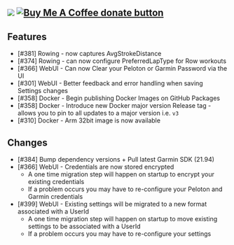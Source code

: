 [![](https://img.shields.io/static/v1?label=Sponsor&message=%E2%9D%A4&logo=GitHub&color=%23fe8e86)](https://github.com/sponsors/philosowaffle) <span class="badge-buymeacoffee"><a href="https://www.buymeacoffee.com/philosowaffle" title="Donate to this project using Buy Me A Coffee"><img src="https://img.shields.io/badge/buy%20me%20a%20coffee-donate-yellow.svg" alt="Buy Me A Coffee donate button" /></a></span>
---

## Features

- [#381] Rowing - now captures AvgStrokeDistance
- [#374] Rowing - can now configure PreferredLapType for Row workouts
- [#366] WebUI - Can now Clear your Peloton or Garmin Password via the UI
- [#301] WebUI - Better feedback and error handling when saving Settings changes
- [#358] Docker - Begin publishing Docker Images on GitHub Packages
- [#358] Docker - Introduce new Docker major version Release tag - allows you to pin to all updates to a major version i.e. `v3`
- [#310] Docker - Arm 32bit image is now available

## Changes

- [#384] Bump dependency versions + Pull latest Garmin SDK (21.94)
- [#366] WebUI - Credentials are now stored encrypted
	- A one time migration step will happen on startup to encrypt your existing credentials
	- If a problem occurs you may have to re-configure your Peloton and Garmin credentials
- [#399] WebUI - Existing settings will be migrated to a new format associated with a UserId
	- A one time migration step will happen on startup to move existing settings to be associated with a UserId
	- If a problem occurs you may have to re-configure your settings